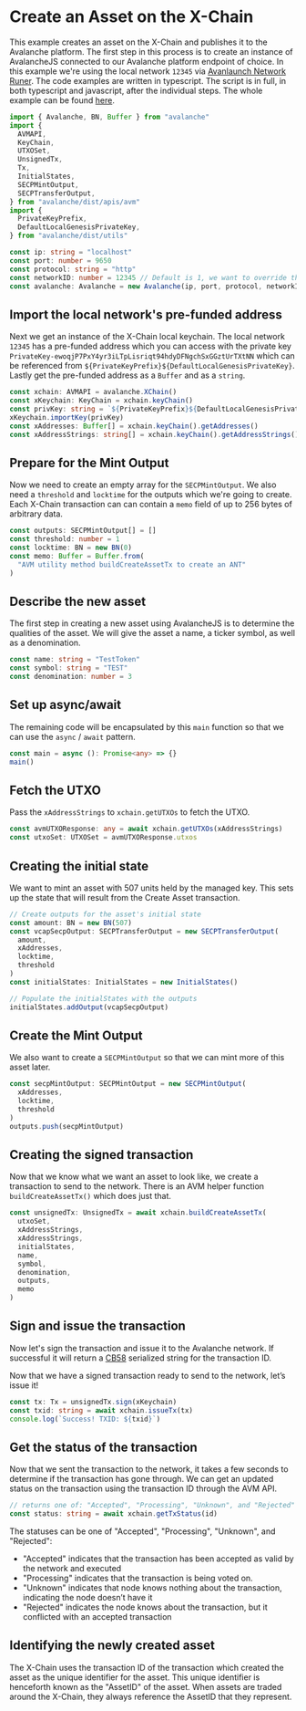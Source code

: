 # Create an Asset on the X-Chain

This example creates an asset on the X-Chain and publishes it to the Avalanche platform. The first step in this process is to create an instance of AvalancheJS connected to our Avalanche platform endpoint of choice. In this example we're using the local network `12345` via [Avanlaunch Network Runer](../../quickstart/network-runner.md). The code examples are written in typescript. The script is in full, in both typescript and javascript, after the individual steps. The whole example can be found [here](https://github.com/ava-labs/avalanchejs/blob/master/examples/avm/buildCreateAssetTx.ts).

```ts
import { Avalanche, BN, Buffer } from "avalanche"
import {
  AVMAPI,
  KeyChain,
  UTXOSet,
  UnsignedTx,
  Tx,
  InitialStates,
  SECPMintOutput,
  SECPTransferOutput,
} from "avalanche/dist/apis/avm"
import {
  PrivateKeyPrefix,
  DefaultLocalGenesisPrivateKey,
} from "avalanche/dist/utils"

const ip: string = "localhost"
const port: number = 9650
const protocol: string = "http"
const networkID: number = 12345 // Default is 1, we want to override that for our local network
const avalanche: Avalanche = new Avalanche(ip, port, protocol, networkID)
```

## Import the local network's pre-funded address

Next we get an instance of the X-Chain local keychain. The local network `12345` has a pre-funded address which you can access with the private key `PrivateKey-ewoqjP7PxY4yr3iLTpLisriqt94hdyDFNgchSxGGztUrTXtNN` which can be referenced from `${PrivateKeyPrefix}${DefaultLocalGenesisPrivateKey}`. Lastly get the pre-funded address as a `Buffer` and as a `string`.

```ts
const xchain: AVMAPI = avalanche.XChain()
const xKeychain: KeyChain = xchain.keyChain()
const privKey: string = `${PrivateKeyPrefix}${DefaultLocalGenesisPrivateKey}`
xKeychain.importKey(privKey)
const xAddresses: Buffer[] = xchain.keyChain().getAddresses()
const xAddressStrings: string[] = xchain.keyChain().getAddressStrings()
```

## Prepare for the Mint Output

Now we need to create an empty array for the `SECPMintOutput`. We also need a `threshold` and `locktime` for the outputs which we're going to create. Each X-Chain transaction can can contain a `memo` field of up to 256 bytes of arbitrary data.

```ts
const outputs: SECPMintOutput[] = []
const threshold: number = 1
const locktime: BN = new BN(0)
const memo: Buffer = Buffer.from(
  "AVM utility method buildCreateAssetTx to create an ANT"
)
```

## Describe the new asset

The first step in creating a new asset using AvalancheJS is to determine the qualities of the asset. We will give the asset a name, a ticker symbol, as well as a denomination.

```ts
const name: string = "TestToken"
const symbol: string = "TEST"
const denomination: number = 3
```

## Set up async/await

The remaining code will be encapsulated by this `main` function so that we can use the `async` / `await` pattern.

```ts
const main = async (): Promise<any> => {}
main()
```

## Fetch the UTXO

Pass the `xAddressStrings` to `xchain.getUTXOs` to fetch the UTXO.

```ts
const avmUTXOResponse: any = await xchain.getUTXOs(xAddressStrings)
const utxoSet: UTXOSet = avmUTXOResponse.utxos
```

## Creating the initial state

We want to mint an asset with 507 units held by the managed key. This sets up the state that will result from the Create Asset transaction.

```ts
// Create outputs for the asset's initial state
const amount: BN = new BN(507)
const vcapSecpOutput: SECPTransferOutput = new SECPTransferOutput(
  amount,
  xAddresses,
  locktime,
  threshold
)
const initialStates: InitialStates = new InitialStates()

// Populate the initialStates with the outputs
initialStates.addOutput(vcapSecpOutput)
```

## Create the Mint Output

We also want to create a `SECPMintOutput` so that we can mint more of this asset later.

```ts
const secpMintOutput: SECPMintOutput = new SECPMintOutput(
  xAddresses,
  locktime,
  threshold
)
outputs.push(secpMintOutput)
```

## Creating the signed transaction

Now that we know what we want an asset to look like, we create a transaction to send to the network. There is an AVM helper function `buildCreateAssetTx()` which does just that.

```ts
const unsignedTx: UnsignedTx = await xchain.buildCreateAssetTx(
  utxoSet,
  xAddressStrings,
  xAddressStrings,
  initialStates,
  name,
  symbol,
  denomination,
  outputs,
  memo
)
```

## Sign and issue the transaction

Now let's sign the transaction and issue it to the Avalanche network. If successful it will return a [CB58](http://support.avalabs.org/en/articles/4587395-what-is-cb58) serialized string for the transaction ID.

Now that we have a signed transaction ready to send to the network, let’s issue it!

```ts
const tx: Tx = unsignedTx.sign(xKeychain)
const txid: string = await xchain.issueTx(tx)
console.log(`Success! TXID: ${txid}`)
```

## Get the status of the transaction

Now that we sent the transaction to the network, it takes a few seconds to determine if the transaction has gone through. We can get an updated status on the transaction using the transaction ID through the AVM API.

```ts
// returns one of: "Accepted", "Processing", "Unknown", and "Rejected"
const status: string = await xchain.getTxStatus(id)
```

The statuses can be one of "Accepted", "Processing", "Unknown", and "Rejected":

- "Accepted" indicates that the transaction has been accepted as valid by the network and executed
- "Processing" indicates that the transaction is being voted on.
- "Unknown" indicates that node knows nothing about the transaction, indicating the node doesn’t have it
- "Rejected" indicates the node knows about the transaction, but it conflicted with an accepted transaction

## Identifying the newly created asset

The X-Chain uses the transaction ID of the transaction which created the asset as the unique identifier for the asset. This unique identifier is henceforth known as the "AssetID" of the asset. When assets are traded around the X-Chain, they always reference the AssetID that they represent.
